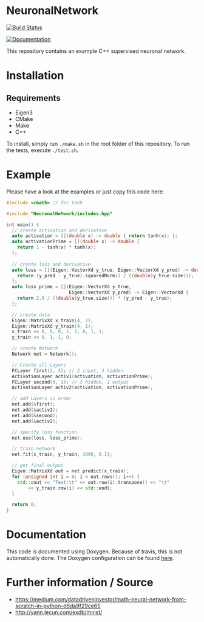 # NeuronalNetwork
[![Build Status](https://travis-ci.com/maede97/NeuronalNetwork.svg?branch=master)](https://travis-ci.com/maede97/NeuronalNetwork)

[![Documentation](https://codedocs.xyz/maede97/SudokuSolver.svg)](https://maede97.github.io/NeuronalNetwork)

This repository contains an example C++ supervised neuronal network.

# Installation
## Requirements
* Eigen3
* CMake
* Make
* C++

To install, simply run `./make.sh` in the root folder of this repository. To run the tests, execute `./test.sh`.

# Example
Please have a look at the examples or just copy this code here:
```cpp
#include <cmath> // for tanh

#include "NeuronalNetwork/includes.hpp"

int main() {
  // create activation and derivative
  auto activation = [](double x) -> double { return tanh(x); };
  auto activationPrime = [](double x) -> double {
    return 1 - tanh(x) * tanh(x);
  };
  
  // create loss and derivative
  auto loss = [](Eigen::VectorXd y_true, Eigen::VectorXd y_pred) -> double {
    return (y_pred - y_true).squaredNorm() / ((double)y_true.size());
  };
  auto loss_prime = [](Eigen::VectorXd y_true,
                       Eigen::VectorXd y_pred) -> Eigen::VectorXd {
    return 2.0 / ((double)y_true.size()) * (y_pred - y_true);
  };

  // create data
  Eigen::MatrixXd x_train(4, 2);
  Eigen::MatrixXd y_train(4, 1);
  x_train << 0, 0, 0, 1, 1, 0, 1, 1;
  y_train << 0, 1, 1, 0;

  // create Network
  Network net = Network();

  // Create all Layers
  FCLayer first(2, 3); // 2 input, 3 hidden
  ActivationLayer activ1(activation, activationPrime);
  FCLayer second(3, 1); // 3 hidden, 1 output
  ActivationLayer activ2(activation, activationPrime);

  // add Layers in order
  net.add(&first);
  net.add(&activ1);
  net.add(&second);
  net.add(&activ2);

  // specify loss function
  net.use(loss, loss_prime);

  // train network
  net.fit(x_train, y_train, 1000, 0.1);

  // get final output
  Eigen::MatrixXd out = net.predict(x_train);
  for (unsigned int i = 0; i < out.rows(); i++) {
    std::cout << "Test:\t" << out.row(i).transpose() << "\t"
        << y_train.row(i) << std::endl;
  }

  return 0;
}
```

# Documentation
This code is documented using Doxygen. Because of travis, this is not automatically done. The Doxygen configuration can be found [here](https://github.com/maede97/NeuronalNetwork/blob/master/doc/Doxyfile.in).

# Further information / Source
 - https://medium.com/datadriveninvestor/math-neural-network-from-scratch-in-python-d6da9f29ce65
 - http://yann.lecun.com/exdb/mnist/
